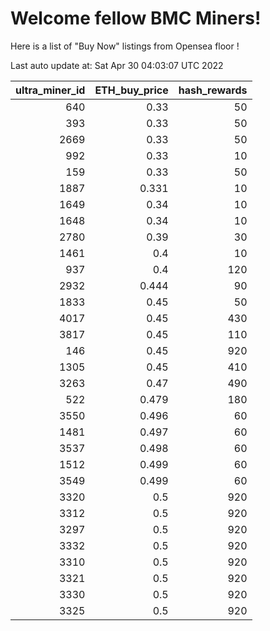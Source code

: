 # Welcome fellow BMC Miners!
Here is a list of "Buy Now" listings from Opensea floor !


Last auto update at: Sat Apr 30 04:03:07 UTC 2022


|   ultra_miner_id |   ETH_buy_price |   hash_rewards |
|-----------------:|----------------:|---------------:|
|              640 |           0.33  |             50 |
|              393 |           0.33  |             50 |
|             2669 |           0.33  |             50 |
|              992 |           0.33  |             10 |
|              159 |           0.33  |             50 |
|             1887 |           0.331 |             10 |
|             1649 |           0.34  |             10 |
|             1648 |           0.34  |             10 |
|             2780 |           0.39  |             30 |
|             1461 |           0.4   |             10 |
|              937 |           0.4   |            120 |
|             2932 |           0.444 |             90 |
|             1833 |           0.45  |             50 |
|             4017 |           0.45  |            430 |
|             3817 |           0.45  |            110 |
|              146 |           0.45  |            920 |
|             1305 |           0.45  |            410 |
|             3263 |           0.47  |            490 |
|              522 |           0.479 |            180 |
|             3550 |           0.496 |             60 |
|             1481 |           0.497 |             60 |
|             3537 |           0.498 |             60 |
|             1512 |           0.499 |             60 |
|             3549 |           0.499 |             60 |
|             3320 |           0.5   |            920 |
|             3312 |           0.5   |            920 |
|             3297 |           0.5   |            920 |
|             3332 |           0.5   |            920 |
|             3310 |           0.5   |            920 |
|             3321 |           0.5   |            920 |
|             3330 |           0.5   |            920 |
|             3325 |           0.5   |            920 |